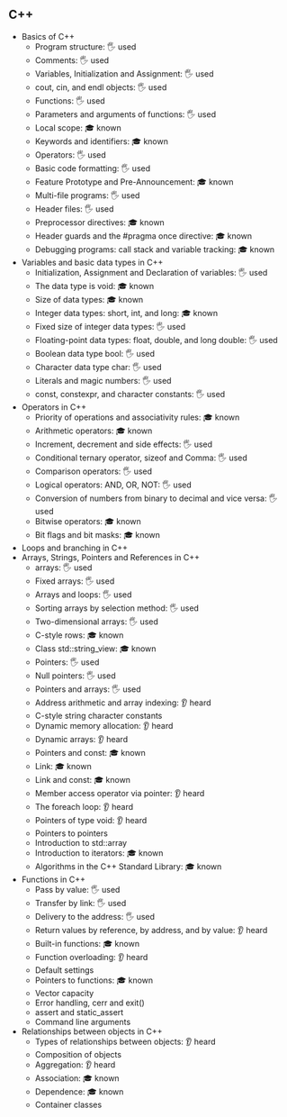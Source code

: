 ## C++

- Basics of C++
  - Program structure: 🖐️ used
  - Comments: 🖐️ used
  - Variables, Initialization and Assignment: 🖐️ used
  - cout, cin, and endl objects: 🖐️ used
  - Functions: 🖐️ used
  - Parameters and arguments of functions: 🖐️ used
  - Local scope: 🎓 known
  - Keywords and identifiers: 🎓 known
  - Operators: 🖐️ used
  - Basic code formatting: 🖐️ used
  - Feature Prototype and Pre-Announcement: 🎓 known
  - Multi-file programs: 🖐️ used
  - Header files: 🖐️ used
  - Preprocessor directives: 🎓 known
  - Header guards and the #pragma once directive: 🎓 known
  - Debugging programs: call stack and variable tracking: 🎓 known
- Variables and basic data types in C++
  - Initialization, Assignment and Declaration of variables: 🖐️ used
  - The data type is void: 🎓 known
  - Size of data types: 🎓 known
  - Integer data types: short, int, and long: 🎓 known
  - Fixed size of integer data types: 🖐️ used
  - Floating-point data types: float, double, and long double: 🖐️ used
  - Boolean data type bool: 🖐️ used
  - Character data type char: 🖐️ used
  - Literals and magic numbers: 🖐️ used
  - const, constexpr, and character constants: 🖐️ used
- Operators in C++
  - Priority of operations and associativity rules: 🎓 known
  - Arithmetic operators: 🎓 known
  - Increment, decrement and side effects: 🖐️ used
  - Conditional ternary operator, sizeof and Comma: 🖐️ used
  - Comparison operators: 🖐️ used
  - Logical operators: AND, OR, NOT: 🖐️ used
  - Conversion of numbers from binary to decimal and vice versa: 🖐️ used
  - Bitwise operators: 🎓 known
  - Bit flags and bit masks: 🎓 known
- Loops and branching in C++
- Arrays, Strings, Pointers and References in C++
  - arrays: 🖐️ used
  - Fixed arrays: 🖐️ used
  - Arrays and loops: 🖐️ used
  - Sorting arrays by selection method: 🖐️ used
  - Two-dimensional arrays: 🖐️ used
  - C-style rows: 🎓 known
  - Class std::string_view: 🎓 known
  - Pointers: 🖐️ used
  - Null pointers: 🖐️ used
  - Pointers and arrays: 🖐️ used
  - Address arithmetic and array indexing: 👂 heard
  - C-style string character constants
  - Dynamic memory allocation: 👂 heard
  - Dynamic arrays: 👂 heard
  - Pointers and const: 🎓 known
  - Link: 🎓 known
  - Link and const: 🎓 known
  - Member access operator via pointer: 👂 heard
  - The foreach loop: 👂 heard
  - Pointers of type void: 👂 heard
  - Pointers to pointers
  - Introduction to std::array
  - Introduction to iterators: 🎓 known
  - Algorithms in the C++ Standard Library: 🎓 known
- Functions in C++
  - Pass by value: 🖐️ used
  - Transfer by link: 🖐️ used
  - Delivery to the address: 🖐️ used
  - Return values by reference, by address, and by value: 👂 heard
  - Built-in functions: 🎓 known
  - Function overloading: 👂 heard
  - Default settings
  - Pointers to functions: 🎓 known
  - Vector capacity
  - Error handling, cerr and exit()
  - assert and static_assert
  - Command line arguments
- Relationships between objects in C++
  - Types of relationships between objects: 👂 heard
  - Composition of objects
  - Aggregation: 👂 heard
  - Association: 🎓 known
  - Dependence: 🎓 known
  - Container classes
